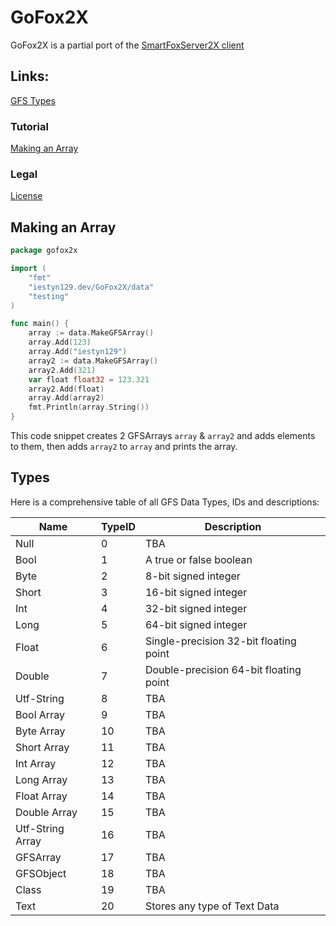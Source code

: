 # GoFox2X
GoFox2X is a partial port of the [SmartFoxServer2X client](https://www.smartfoxserver.com/products/sfs2x)

## Links:

[GFS Types](#types)

### Tutorial
[Making an Array](#making-an-array)

### Legal
[License](https://github.com/iestyn129/GoFox2X/blob/main/LICENSE)

Making an Array
-
```go
package gofox2x

import (
	"fmt"
	"iestyn129.dev/GoFox2X/data"
	"testing"
)

func main() {
	array := data.MakeGFSArray()
	array.Add(123)
	array.Add("iestyn129")
	array2 := data.MakeGFSArray()
	array2.Add(321)
	var float float32 = 123.321
	array2.Add(float)
	array.Add(array2)
	fmt.Println(array.String())
}
```

This code snippet creates 2 GFSArrays `array` & `array2` and adds elements to them, then adds `array2` to `array` and prints the array.

Types
-
Here is a comprehensive table of all GFS Data Types, IDs and descriptions:

| Name | TypeID | Description |
| --- | --- | --- |
| Null | 0 | TBA |
| Bool | 1 | A true or false boolean |
| Byte | 2 | 8-bit signed integer |
| Short | 3 | 16-bit signed integer |
| Int | 4 | 32-bit signed integer |
| Long | 5 | 64-bit signed integer |
| Float | 6 | Single-precision 32-bit floating point |
| Double | 7 | Double-precision 64-bit floating point |
| Utf-String | 8 | TBA |
| Bool Array | 9 | TBA |
| Byte Array | 10 | TBA |
| Short Array | 11 | TBA |
| Int Array | 12 | TBA |
| Long Array | 13 | TBA |
| Float Array | 14 | TBA |
| Double Array | 15 | TBA |
| Utf-String Array | 16 | TBA |
| GFSArray | 17 | TBA |
| GFSObject | 18 | TBA |
| Class | 19 | TBA |
| Text | 20 | Stores any type of Text Data |
